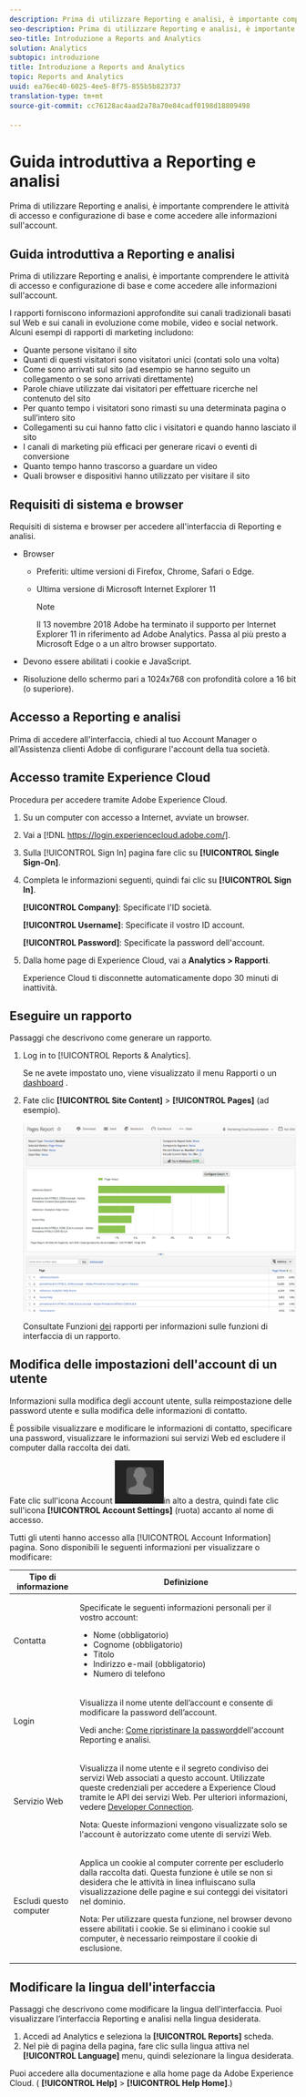 ```yaml
---
description: Prima di utilizzare Reporting e analisi, è importante comprendere le attività di accesso e configurazione di base e come accedere alle informazioni sull'account.
seo-description: Prima di utilizzare Reporting e analisi, è importante comprendere le attività di accesso e configurazione di base e come accedere alle informazioni sull'account.
seo-title: Introduzione a Reports and Analytics
solution: Analytics
subtopic: introduzione
title: Introduzione a Reports and Analytics
topic: Reports and Analytics
uuid: ea76ec40-6025-4ee5-8f75-855b5b823737
translation-type: tm+mt
source-git-commit: cc76128ac4aad2a78a70e84cadf0198d18809498

---
```



# Guida introduttiva a Reporting e analisi

Prima di utilizzare Reporting e analisi, è importante comprendere le attività di accesso e configurazione di base e come accedere alle informazioni sull'account.

## Guida introduttiva a Reporting e analisi

Prima di utilizzare Reporting e analisi, è importante comprendere le attività di accesso e configurazione di base e come accedere alle informazioni sull'account.

I rapporti forniscono informazioni approfondite sui canali tradizionali basati sul Web e sui canali in evoluzione come mobile, video e social network. Alcuni esempi di rapporti di marketing includono:

* Quante persone visitano il sito
* Quanti di questi visitatori sono visitatori unici (contati solo una volta)
* Come sono arrivati sul sito (ad esempio se hanno seguito un collegamento o se sono arrivati direttamente)
* Parole chiave utilizzate dai visitatori per effettuare ricerche nel contenuto del sito
* Per quanto tempo i visitatori sono rimasti su una determinata pagina o sull’intero sito
* Collegamenti su cui hanno fatto clic i visitatori e quando hanno lasciato il sito
* I canali di marketing più efficaci per generare ricavi o eventi di conversione
* Quanto tempo hanno trascorso a guardare un video
* Quali browser e dispositivi hanno utilizzato per visitare il sito

## Requisiti di sistema e browser

Requisiti di sistema e browser per accedere all'interfaccia di Reporting e analisi.

* Browser

   * Preferiti: ultime versioni di Firefox, Chrome, Safari o Edge.
   * Ultima versione di Microsoft Internet Explorer 11

      >[!NOTE]
      >
      >Il 13 novembre 2018 Adobe ha terminato il supporto per Internet Explorer 11 in riferimento ad Adobe Analytics. Passa al più presto a Microsoft Edge o a un altro browser supportato.

* Devono essere abilitati i cookie e JavaScript.
* Risoluzione dello schermo pari a 1024x768 con profondità colore a 16 bit (o superiore).

## Accesso a Reporting e analisi

Prima di accedere all'interfaccia, chiedi al tuo Account Manager o all'Assistenza clienti Adobe di configurare l'account della tua società.

## Accesso tramite Experience Cloud

Procedura per accedere tramite Adobe Experience Cloud.

1. Su un computer con accesso a Internet, avviate un browser.
1. Vai a [!DNL https://login.experiencecloud.adobe.com/].
1. Sulla [!UICONTROL Sign In] pagina fare clic su **[!UICONTROL Single Sign-On]**.
1. Completa le informazioni seguenti, quindi fai clic su **[!UICONTROL Sign In]**.

   **[!UICONTROL Company]**: Specificate l'ID società.

   **[!UICONTROL Username]**: Specificate il vostro ID account.

   **[!UICONTROL Password]**: Specificate la password dell'account.
1. Dalla home page di Experience Cloud, vai a **Analytics &gt; Rapporti**.

   Experience Cloud ti disconnette automaticamente dopo 30 minuti di inattività.

## Eseguire un rapporto

Passaggi che descrivono come generare un rapporto.

1. Log in to [!UICONTROL Reports & Analytics].

   Se ne avete impostato uno, viene visualizzato il menu Rapporti o un [dashboard](../../analyze/reports-analytics/dashboard.md#concept_8CD3ACA2830A4994A68A31D8773B57E0) .

1. Fate clic **[!UICONTROL Site Content]** &gt; **[!UICONTROL Pages]** (ad esempio).

   ![](assets/pages_report.png)

   Consultate Funzioni [dei](../../analyze/reports-analytics/overview/report-overview.md#concept_AEA3BBC8167040198E0FECEAB2E0A677) rapporti per informazioni sulle funzioni di interfaccia di un rapporto.

## Modifica delle impostazioni dell'account di un utente

Informazioni sulla modifica degli account utente, sulla reimpostazione delle password utente e sulla modifica delle informazioni di contatto.

È possibile visualizzare e modificare le informazioni di contatto, specificare una password, visualizzare le informazioni sui servizi Web ed escludere il computer dalla raccolta dei dati.

Fate clic sull'icona Account ![](assets/account.png)in alto a destra, quindi fate clic sull'icona **[!UICONTROL Account Settings]** (ruota) accanto al nome di accesso.

Tutti gli utenti hanno accesso alla [!UICONTROL Account Information] pagina. Sono disponibili le seguenti informazioni per visualizzare o modificare:

<table id="table_58F5D292485F45F9902B372E4E1E3103"> 
 <thead> 
  <tr> 
   <th colname="col1" class="entry"> Tipo di informazione </th> 
   <th colname="col2" class="entry"> Definizione </th> 
  </tr> 
 </thead>
 <tbody> 
  <tr> 
   <td> <p>Contatta    </p> </td> 
   <td> <p>Specificate le seguenti informazioni personali per il vostro account: </p> 
    <ul id="ul_7925E35904EB47E3AC648FA80A09EF91"> 
     <li id="li_CDD8D7B73A1D4C78A41FF02BD0E5E788">Nome (obbligatorio) </li> 
     <li id="li_7255F50ABFFA4EE8A0A9D04F92BE432D">Cognome (obbligatorio) </li> 
     <li id="li_3DF6107291CC4D46AAA0E4A13D59128F">Titolo </li> 
     <li id="li_B5BE95E0FE594939A2D4C6680A6B8BDD">Indirizzo e-mail (obbligatorio) </li> 
     <li id="li_B764239241CE4F1CA74F77D796E7AB1D">Numero di telefono </li> 
    </ul> </td> 
  </tr> 
  <tr> 
   <td> <p> Login </p> </td> 
   <td> <p>Visualizza il nome utente dell’account e consente di modificare la password dell’account. </p> <p>Vedi anche: <a href="https://helpx.adobe.com/analytics/kb/How-to-Reset-Report-and-analytics-password.html" format="html" scope="external"> Come ripristinare la password</a>dell'account Reporting e analisi. </p> </td> 
  </tr> 
  <tr> 
   <td> <p>Servizio Web </p> </td> 
   <td> <p>Visualizza il nome utente e il segreto condiviso dei servizi Web associati a questo account. Utilizzate queste credenziali per accedere a Experience Cloud tramite le API dei servizi Web. Per ulteriori informazioni, vedere <a href="https://marketing.adobe.com/developer" scope="external" format="https"> Developer Connection</a>. </p> <p> <p>Nota:  Queste informazioni vengono visualizzate solo se l'account è autorizzato come utente di servizi Web. </p> </p> </td> 
  </tr> 
  <tr> 
   <td> <p> Escludi questo computer </p> </td> 
   <td> <p>Applica un cookie al computer corrente per escluderlo dalla raccolta dati. Questa funzione è utile se non si desidera che le attività in linea influiscano sulla visualizzazione delle pagine e sui conteggi dei visitatori nel dominio. </p> <p> <p>Nota:  Per utilizzare questa funzione, nel browser devono essere abilitati i cookie. Se si eliminano i cookie sul computer, è necessario reimpostare il cookie di esclusione. </p> </p> </td> 
  </tr> 
 </tbody> 
</table>

## Modificare la lingua dell'interfaccia

Passaggi che descrivono come modificare la lingua dell'interfaccia. Puoi visualizzare l’interfaccia Reporting e analisi nella lingua desiderata.

1. Accedi ad Analytics e seleziona la **[!UICONTROL Reports]** scheda.
1. Nel piè di pagina della pagina, fare clic sulla lingua attiva nel **[!UICONTROL Language]** menu, quindi selezionare la lingua desiderata.

Puoi accedere alla documentazione e alla home page da Adobe Experience Cloud. ( **[!UICONTROL Help]** &gt; **[!UICONTROL Help Home]**.)
